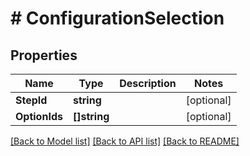 # # ConfigurationSelection


## Properties 


Name | Type | Description | Notes
------------ | ------------- | ------------- | -------------
**StepId**| **string** |   | [optional]
**OptionIds**| **[]string** |   | [optional]


[[Back to Model list]](../../README.md#models) [[Back to API list]](../../README.md#endpoints) [[Back to README]](../../README.md)

